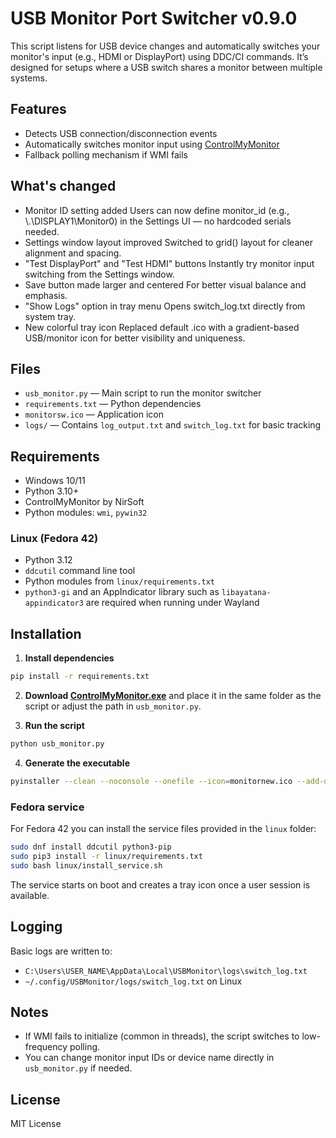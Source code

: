 # USB Monitor Port Switcher v0.9.0

This script listens for USB device changes and automatically switches your monitor's input (e.g., HDMI or DisplayPort) using DDC/CI commands. It’s designed for setups where a USB switch shares a monitor between multiple systems.

## Features

- Detects USB connection/disconnection events
- Automatically switches monitor input using [ControlMyMonitor](https://www.nirsoft.net/utils/control_my_monitor.html)
- Fallback polling mechanism if WMI fails

## What's changed

- Monitor ID setting added
Users can now define monitor_id (e.g., \\.\DISPLAY1\Monitor0) in the Settings UI — no hardcoded serials needed.
- Settings window layout improved
Switched to grid() layout for cleaner alignment and spacing.
- "Test DisplayPort" and "Test HDMI" buttons
Instantly try monitor input switching from the Settings window.
- Save button made larger and centered
For better visual balance and emphasis.
- "Show Logs" option in tray menu
Opens switch_log.txt directly from system tray.
- New colorful tray icon
Replaced default .ico with a gradient-based USB/monitor icon for better visibility and uniqueness.

## Files

- `usb_monitor.py` — Main script to run the monitor switcher
- `requirements.txt` — Python dependencies
- `monitorsw.ico` — Application icon
- `logs/` — Contains `log_output.txt` and `switch_log.txt` for basic tracking

## Requirements

- Windows 10/11
- Python 3.10+
- ControlMyMonitor by NirSoft
- Python modules: `wmi`, `pywin32`

### Linux (Fedora 42)

- Python 3.12
- `ddcutil` command line tool
- Python modules from `linux/requirements.txt`
- `python3-gi` and an AppIndicator library such as `libayatana-appindicator3` are required when running under Wayland

## Installation

1. **Install dependencies**

```bash
pip install -r requirements.txt
```

2. **Download [ControlMyMonitor.exe](https://www.nirsoft.net/utils/control_my_monitor.html)** and place it in the same folder as the script or adjust the path in `usb_monitor.py`.

3. **Run the script**

```bash
python usb_monitor.py
```

4. **Generate the executable**

```bash
pyinstaller --clean --noconsole --onefile --icon=monitornew.ico --add-data "monitornew.ico;." --name=usb_monitor_v0.9.1 usb_monitor.py
```

### Fedora service

For Fedora 42 you can install the service files provided in the `linux` folder:

```bash
sudo dnf install ddcutil python3-pip
sudo pip3 install -r linux/requirements.txt
sudo bash linux/install_service.sh
```

The service starts on boot and creates a tray icon once a user session is available.

## Logging

Basic logs are written to:

- `C:\Users\USER_NAME\AppData\Local\USBMonitor\logs\switch_log.txt`
- `~/.config/USBMonitor/logs/switch_log.txt` on Linux

## Notes

- If WMI fails to initialize (common in threads), the script switches to low-frequency polling.
- You can change monitor input IDs or device name directly in `usb_monitor.py` if needed.

## License

MIT License
